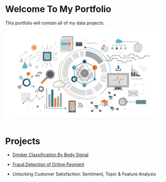# Welcome To My Portfolio
This portfolio will contain all of my data projects.

![alt text](image.png)

# Projects 
* [Drinker Classification By Body Signal](https://github.com/prateeppyntk/data-projects/tree/48b1b76ea54d0ac0aa12d82ae99fc6d9daadef25/Drinker%20Classification%20By%20Body%20Signal)
* [Fraud Detection of Online Payment](https://github.com/prateeppyntk/data-projects/tree/48b1b76ea54d0ac0aa12d82ae99fc6d9daadef25/Fraud%20Detection%20of%20Online%20Payment)

* Unlocking Customer Satisfaction: Sentiment, Topic & Feature Analysis
